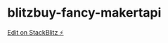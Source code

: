 # blitzbuy-fancy-makertapi

[Edit on StackBlitz ⚡️](https://stackblitz.com/edit/blitzbuy-fancy-diatwh)